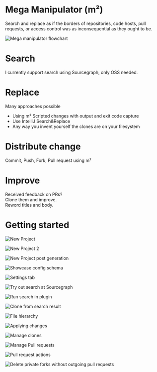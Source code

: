 # Mega Manipulator (m²)

Search and replace as if the borders of repositories, code hosts, pull requests, or access control was as inconsequential as they ought to be.

![Mega manipulator flowchart](mega-manipulator-overall.svg)

<!--
Edit the flowchart using this link:
https://app.diagrams.net/#Hjensim%2Fmega-manipulator%2Fdocs%2Fmega-manipulator-overall.svg
-->

# Search
I currently support search using Sourcegraph, only OSS needed.

# Replace
Many approaches possible
* Using m²
  Scripted changes with output and exit code capture
* Use IntelliJ Search&Replace
* Any way you invent yourself
  the clones are on your filesystem

# Distribute change
Commit, Push, Fork, Pull request using m²

# Improve
Received feedback on PRs?  
Clone them and improve.  
Reword titles and body.

# Getting started

![New Project](getting_started/01_new_project1.png)

![New Project 2](getting_started/02_new_project2.png)

![New Project post generation](getting_started/03_new_project_start.png)

![Showcase config schema](getting_started/04_config_schema.png)

![Settings tab](getting_started/05_settings_tab.png)

![Try out search at Sourcegraph](getting_started/06_sourcegraph_com_search.png)

![Run search in plugin](getting_started/07_search_in_plugin.png)

![Clone from search result](getting_started/08_clone_from_search.png)

![File hierarchy](getting_started/09_file_hierarchy.png)

![Applying changes](getting_started/10_apply_changes.png)

![Manage clones](getting_started/11_manage_clones.png)

![Manage Pull requests](getting_started/12_manage_prs.png)

![Pull request actions](getting_started/13_pr_actions.png)

![Delete private forks without outgoing pull requests](getting_started/14_delete_private_forks.png)

